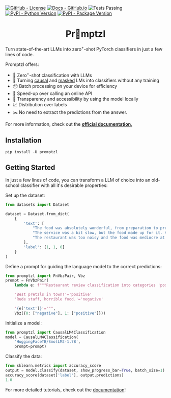 <!--- BADGES: START --->
[![GitHub - License](https://img.shields.io/badge/License-Apache-yellow.svg)][#github-license]
[![Docs - GitHub.io](https://img.shields.io/static/v1?logo=github&style=flat&color=pink&label=docs&message=promptzl)][#docs-package]
![Tests Passing](https://github.com/lazerlambda/promptzl/actions/workflows/python-package.yml/badge.svg)
[![PyPI - Python Version](https://img.shields.io/pypi/pyversions/promptzl?logo=pypi&style=flat)][#pypi-package]
[![PyPI - Package Version](https://img.shields.io/pypi/v/promptzl?logo=pypi&style=flat)][#pypi-package]

[#github-license]: https://github.com/LazerLambda/Promptzl/blob/main/LICENSE.md
[#docs-package]: https://promptzl.readthedocs.io/en/latest/
[#pypi-package]: https://pypi.org/project/promptzl/
<!--- BADGES: END --->


<!-- TODO -->
<h1 align="center">Pr🥨mptzl</h1>

Turn state-of-the-art LLMs into zero<sup>+</sup>-shot PyTorch classifiers in just a few lines of code.

Promptzl offers:
   - 🤖 Zero<sup>+</sup>-shot classification with LLMs
   - 🤗 Turning [causal](https://huggingface.co/models?pipeline_tag=text-generation>) and [masked](https://huggingface.co/models?pipeline_tag=fill-mask>) LMs into classifiers without any training
   - 📦 Batch processing on your device for efficiency
   - 🚀 Speed-up over calling an online API
   - 🔎 Transparency and accessibility by using the model locally
   - 📈 Distribution over labels
   - ✂️ No need to extract the predictions from the answer.

For more information, check out the [**official documentation**.](https://promptzl.readthedocs.io/en/latest/)

## Installation


`pip install -U promptzl`

## Getting Started

In just a few lines of code, you can transform a LLM of choice into an old-school classifier with all it's desirable properties:

Set up the dataset:
```python
from datasets import Dataset

dataset = Dataset.from_dict(
    {
        'text': [
            "The food was absolutely wonderful, from preparation to presentation, very pleasing.",
            "The service was a bit slow, but the food made up for it. Highly recommend the pasta!",
            "The restaurant was too noisy and the food was mediocre at best. Not worth the price.",
        ],
        'label': [1, 1, 0]
    }
)
```

Define a prompt for guiding the language model to the correct predictions:
```python
from promptzl import FnVbzPair, Vbz
prompt = FnVbzPair(
    lambda e: f"""Restaurant review classification into categories 'positive' or 'negative'.

    'Best pretzls in town!'='positive'
    'Rude staff, horrible food.'='negative'

    '{e['text']}'=""",
    Vbz({0: ["negative"], 1: ["positive"]}))
```

Initialize a model:
```python
from promptzl import CausalLM4Classification
model = CausalLM4Classification(
    'HuggingFaceTB/SmolLM2-1.7B',
    prompt=prompt)
```

Classify the data:
```python
from sklearn.metrics import accuracy_score
output = model.classify(dataset, show_progress_bar=True, batch_size=1)
accuracy_score(dataset['label'], output.predictions)
1.0
```

For more detailed tutorials, check out the [documentation](https://promptzl.readthedocs.io/en/latest/)!

